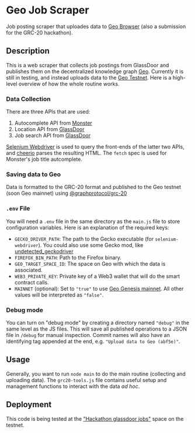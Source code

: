 # Geo Job Scraper
Job posting scraper that uploades data to [Geo Browser](https://www.geobrowser.io) (also a submission for the GRC-20 hackathon).

## Description
This is a web scraper that collects job postings from GlassDoor and publishes them on the decentralized knowledge graph [Geo](https://www.geobrowser.io). Currently it is still in testing, and instead uploads data to the [Geo Testnet](https://geogenesis-git-feat-testnet-geo-browser.vercel.app). Here is a high-level overview of how the whole routine works.

### Data Collection
There are three APIs that are used:
1. Autocomplete API from [Monster](https://www.monster.com)
2. Location API from [GlassDoor](https://www.glassdoor.com)
3. Job search API from [GlassDoor](https://www.glassdoor.com)

[Selenium Webdriver](https://www.npmjs.com/package/selenium-webdriver) is used to query the front-ends of the latter two APIs, and [cheerio](https://www.npmjs.com/package/cheerio) parses the resulting HTML. The `fetch` spec is used for Monster's job title autcomplete.

### Saving data to Geo
Data is formatted to the GRC-20 format and published to the Geo testnet (soon Geo mainnet) using [@graphprotocol/grc-20](https://www.npmjs.com/package/@graphprotocol/grc-20)

### `.env` File
You will need a `.env` file in the same directory as the `main.js` file to store configuration variables. Here is an explanation of the required keys:
* `GECKO_DRIVER_PATH`: The path to the Gecko executable (for `selenium-webdriver`). You could also use some Gecko mod, like [undetected_geckodriver](https://github.com/bytexenon/undetected_geckodriver)
* `FIREFOX_BIN_PATH`: Path to the Firefox binary.
* `GEO_TARGET_SPACE_ID`: The space on Geo with which the data is associated.
* `WEB3_PRIVATE_KEY`: Private key of a Web3 wallet that will do the smart contract calls.
* `MAINNET` (optional): Set to `"true"` to use [Geo Genesis mainnet](https://www.geobrowser.io). All other values will be interpreted as `"false"`.

### Debug mode

You can turn on "debug mode" by creating a directory named `"debug"` in the same level as the JS files. This will save all published operations to a JSON file in `/debug` for manual inspection. Commit names will also have an identifying tag appended at the end, e.g. `"Upload data to Geo (abf5e)"`.

## Usage
Generally, you want to run `node main` to do the main routine (collecting and uploading data). The `grc20-tools.js` file contains useful setup and management functions to interact with the data *ad hoc*.


## Deployment
This code is being tested at the ["Hackathon glassdoor jobs"](https://geogenesis-git-feat-testnet-geo-browser.vercel.app/space/CVQRHcnE9S2XN8GqHeqkZV) space on the testnet.
